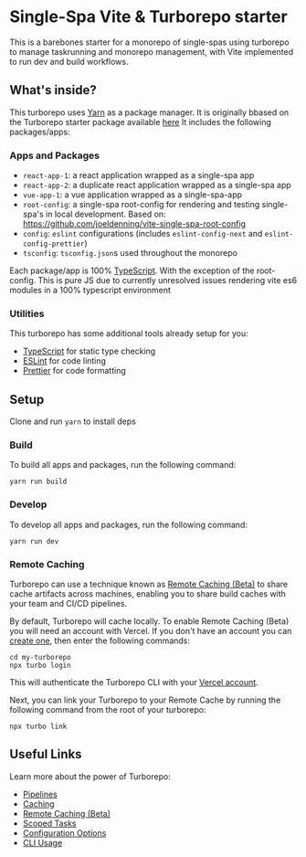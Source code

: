 # Single-Spa Vite & Turborepo starter

This is a barebones starter for a monorepo of single-spas using turborepo to manage taskrunning and monorepo management, with Vite implemented to run dev and build workflows.

## What's inside?

This turborepo uses [Yarn](https://classic.yarnpkg.com/lang/en/) as a package manager. It is originally bbased on the Turborepo starter package available [here](https://github.com/vercel/turborepo/tree/main/examples/basic) It includes the following packages/apps:

### Apps and Packages

- `react-app-1`: a react application wrapped as a single-spa app
- `react-app-2`: a duplicate react application wrapped as a single-spa app
- `vue-app-1`: a vue application wrapped as a single-spa-app
- `root-config`: a single-spa root-config for rendering and testing single-spa's in local development. Based on: https://github.com/joeldenning/vite-single-spa-root-config
- `config`: `eslint` configurations (includes `eslint-config-next` and `eslint-config-prettier`)
- `tsconfig`: `tsconfig.json`s used throughout the monorepo

Each package/app is 100% [TypeScript](https://www.typescriptlang.org/). With the exception of the root-config. This is pure JS due to currently unresolved issues rendering vite es6 modules in a 100% typescript environment

### Utilities

This turborepo has some additional tools already setup for you:

- [TypeScript](https://www.typescriptlang.org/) for static type checking
- [ESLint](https://eslint.org/) for code linting
- [Prettier](https://prettier.io) for code formatting

## Setup

Clone and run `yarn` to install deps

### Build

To build all apps and packages, run the following command:

```
yarn run build
```

### Develop

To develop all apps and packages, run the following command:

```
yarn run dev
```

### Remote Caching

Turborepo can use a technique known as [Remote Caching (Beta)](https://turborepo.org/docs/features/remote-caching) to share cache artifacts across machines, enabling you to share build caches with your team and CI/CD pipelines.

By default, Turborepo will cache locally. To enable Remote Caching (Beta) you will need an account with Vercel. If you don't have an account you can [create one](https://vercel.com/signup), then enter the following commands:

```
cd my-turborepo
npx turbo login
```

This will authenticate the Turborepo CLI with your [Vercel account](https://vercel.com/docs/concepts/personal-accounts/overview).

Next, you can link your Turborepo to your Remote Cache by running the following command from the root of your turborepo:

```
npx turbo link
```

## Useful Links

Learn more about the power of Turborepo:

- [Pipelines](https://turborepo.org/docs/features/pipelines)
- [Caching](https://turborepo.org/docs/features/caching)
- [Remote Caching (Beta)](https://turborepo.org/docs/features/remote-caching)
- [Scoped Tasks](https://turborepo.org/docs/features/scopes)
- [Configuration Options](https://turborepo.org/docs/reference/configuration)
- [CLI Usage](https://turborepo.org/docs/reference/command-line-reference)
